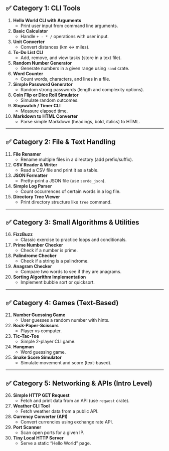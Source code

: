 ## ✅ **Category 1: CLI Tools**

1. **Hello World CLI with Arguments**
    * Print user input from command line arguments.
2. **Basic Calculator**
    * Handle `+ - * /` operations with user input.
3. **Unit Converter**
    * Convert distances (km ↔ miles).
4. **To-Do List CLI**
    * Add, remove, and view tasks (store in a text file).
5. **Random Number Generator**
    * Generate numbers in a given range using `rand` crate.
6. **Word Counter**
    * Count words, characters, and lines in a file.
7. **Simple Password Generator**
    * Random strong passwords (length and complexity options).
8. **Coin Flip or Dice Roll Simulator**
    * Simulate random outcomes.
9. **Stopwatch / Timer CLI**
    * Measure elapsed time.
10. **Markdown to HTML Converter**
    * Parse simple Markdown (headings, bold, italics) to HTML.

---

## ✅ **Category 2: File & Text Handling**

11. **File Renamer**
    * Rename multiple files in a directory (add prefix/suffix).
12. **CSV Reader & Writer**
    * Read a CSV file and print it as a table.
13. **JSON Formatter**
    * Pretty-print a JSON file (use `serde_json`).
14. **Simple Log Parser**
    * Count occurrences of certain words in a log file.
15. **Directory Tree Viewer**
    * Print directory structure like `tree` command.

---

## ✅ **Category 3: Small Algorithms & Utilities**

16. **FizzBuzz**
    * Classic exercise to practice loops and conditionals.
17. **Prime Number Checker**
    * Check if a number is prime.
18. **Palindrome Checker**
    * Check if a string is a palindrome.
19. **Anagram Checker**
    * Compare two words to see if they are anagrams.
20. **Sorting Algorithm Implementation**
    * Implement bubble sort or quicksort.

---

## ✅ **Category 4: Games (Text-Based)**

21. **Number Guessing Game**
    * User guesses a random number with hints.
22. **Rock-Paper-Scissors**
    * Player vs computer.
23. **Tic-Tac-Toe**
    * Simple 2-player CLI game.
24. **Hangman**
    * Word guessing game.
25. **Snake Score Simulator**
    * Simulate movement and score (text-based).

---

## ✅ **Category 5: Networking & APIs (Intro Level)**

26. **Simple HTTP GET Request**
    * Fetch and print data from an API (use `reqwest` crate).
27. **Weather CLI Tool**
    * Fetch weather data from a public API.
28. **Currency Converter (API)**
    * Convert currencies using exchange rate API.
29. **Port Scanner**
    * Scan open ports for a given IP.
30. **Tiny Local HTTP Server**
    * Serve a static “Hello World” page.
